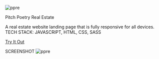 
![ppre](https://github.com/Lungi066/pitch-poetry-real-estate/assets/126391834/74f41fde-c034-4db7-badf-ed204bcb29b4)

Pitch Poetry Real Estate

A real estate website landing page that is fully responsive for all devices. <br/>
TECH STACK: JAVASCRIPT, HTML, CSS, SASS

[Try It Out](https://lungi066.github.io/pitch-poetry-real-estate/)

SCREENSHOT
![ppre](https://github.com/Lungi066/pitch-poetry-real-estate/assets/126391834/fde5f18f-d812-4817-8cb7-32e62898974a)
